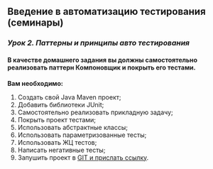 ## Введение в автоматизацию тестирования (семинары)

### _Урок 2. Паттерны и принципы авто тестирования_

#### В качестве домашнего задания вы должны самостоятельно реализовать паттерн Компоновщик и покрыть его тестами.
**Вам необходимо:**
1. Создать свой Java Maven проект;
2. Добавить библиотеки JUnit;
3. Самостоятельно реализовать прикладную задачу;
4. Покрыть проект тестами;
5. Использовать абстрактные классы;
6. Использовать параметризованные тесты;
7. Использовать ЖЦ тестов;
8. Написать негативные тесты;
9. Запушить проект в [GIT и прислать ссылку](https://github.com/PoddubnovD/Home_Work_AutoTests_2).
